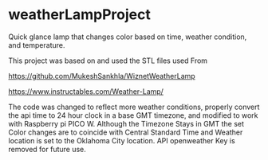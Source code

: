 # weatherLampProject

Quick glance lamp that changes color based on time, weather condition, and temperature.

This project was based on and used the STL files used From 

https://github.com/MukeshSankhla/WiznetWeatherLamp

https://www.instructables.com/Weather-Lamp/

The code was changed to reflect more weather conditions, properly convert the api time to 24 hour clock in a base GMT timezone,
and modified to work with Raspberry pi PICO W.
Although the Timezone Stays in GMT the set Color changes are to coincide with Central Standard Time and Weather location is set to the Oklahoma City  location.
API openweather Key is removed for future use.


